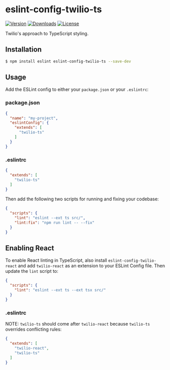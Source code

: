 # eslint-config-twilio-ts

[![Version](https://img.shields.io/npm/v/eslint-config-twilio-ts.svg?style=square)](https://www.npmjs.com/package/eslint-config-twilio-ts)
[![Downloads](https://img.shields.io/npm/dt/eslint-config-twilio-ts.svg?style=square)](https://www.npmjs.com/package/eslint-config-twilio-ts)
[![License](https://img.shields.io/npm/l/eslint-config-twilio.svg?style=square)](../../LICENSE)

Twilio's approach to TypeScript styling.

## Installation

```bash
$ npm install eslint eslint-config-twilio-ts --save-dev
```

## Usage

Add the ESLint config to either your `package.json` or your `.eslintrc`:

### package.json

```json
{
  "name": "my-project",
  "eslintConfig": {
    "extends": [
      "twilio-ts"
    ]
  }
}
```

### .eslintrc

```json
{
  "extends": [
    "twilio-ts"
  ]
}
```

Then add the following two scripts for running and fixing your codebase:

```json
{
  "scripts": {
    "lint": "eslint --ext ts src/",
    "lint:fix": "npm run lint -- --fix"
  }
}
```

## Enabling React

To enable React linting in TypeScript, also install `eslint-config-twilio-react` and add `twilio-react` as an extension to your ESLint Config file. Then update the `lint` script to:

```json
{
  "scripts": {
    "lint": "eslint --ext ts --ext tsx src/"
  }
}
```

### .eslintrc

NOTE: `twilio-ts` should come after `twilio-react` because `twilio-ts` overrides conflicting rules:

```json
{
  "extends": [
    "twilio-react",
    "twilio-ts"
  ]
}
```
